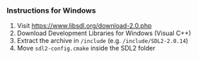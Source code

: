 ### Instructions for Windows
1. Visit https://www.libsdl.org/download-2.0.php
2. Download Development Libraries for Windows (Visual C++)
3. Extract the archive in `/include` (e.g. `/include/SDL2-2.0.14`)
4. Move `sdl2-config.cmake` inside the SDL2 folder
